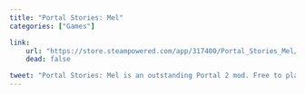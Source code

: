 ```yaml
---
title: "Portal Stories: Mel"
categories: ["Games"]

link:
    url: "https://store.steampowered.com/app/317400/Portal_Stories_Mel/"
    dead: false

tweet: "Portal Stories: Mel is an outstanding Portal 2 mod. Free to play, compelling story, convincing difficulty: I recommend!"
---
```

